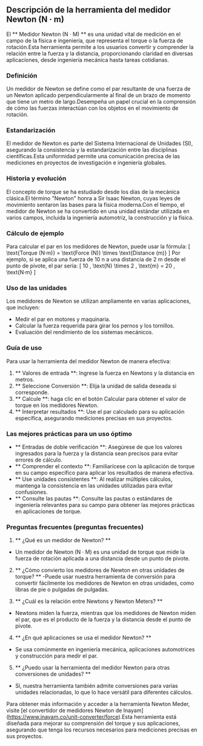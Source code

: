 ## Descripción de la herramienta del medidor Newton (N · m)

El ** Medidor Newton (N · M) ** es una unidad vital de medición en el campo de la física e ingeniería, que representa el torque o la fuerza de rotación.Esta herramienta permite a los usuarios convertir y comprender la relación entre la fuerza y ​​la distancia, proporcionando claridad en diversas aplicaciones, desde ingeniería mecánica hasta tareas cotidianas.

### Definición
Un medidor de Newton se define como el par resultante de una fuerza de un Newton aplicado perpendicularmente al final de un brazo de momento que tiene un metro de largo.Desempeña un papel crucial en la comprensión de cómo las fuerzas interactúan con los objetos en el movimiento de rotación.

### Estandarización
El medidor de Newton es parte del Sistema Internacional de Unidades (SI), asegurando la consistencia y la estandarización entre las disciplinas científicas.Esta uniformidad permite una comunicación precisa de las mediciones en proyectos de investigación e ingeniería globales.

### Historia y evolución
El concepto de torque se ha estudiado desde los días de la mecánica clásica.El término "Newton" honra a Sir Isaac Newton, cuyas leyes de movimiento sentaron las bases para la física moderna.Con el tiempo, el medidor de Newton se ha convertido en una unidad estándar utilizada en varios campos, incluida la ingeniería automotriz, la construcción y la física.

### Cálculo de ejemplo
Para calcular el par en los medidores de Newton, puede usar la fórmula:
\[ \text{Torque (N·m)} = \text{Force (N)} \times \text{Distance (m)} \]
Por ejemplo, si se aplica una fuerza de 10 n a una distancia de 2 m desde el punto de pivote, el par sería:
\[ 10 \, \text{N} \times 2 \, \text{m} = 20 \, \text{N·m} \]

### Uso de las unidades
Los medidores de Newton se utilizan ampliamente en varias aplicaciones, que incluyen:
- Medir el par en motores y maquinaria.
- Calcular la fuerza requerida para girar los pernos y los tornillos.
- Evaluación del rendimiento de los sistemas mecánicos.

### Guía de uso
Para usar la herramienta del medidor Newton de manera efectiva:
1. ** Valores de entrada **: Ingrese la fuerza en Newtons y la distancia en metros.
2. ** Seleccione Conversión **: Elija la unidad de salida deseada si corresponde.
3. ** Calcule **: haga clic en el botón Calcular para obtener el valor de torque en los medidores Newton.
4. ** Interpretar resultados **: Use el par calculado para su aplicación específica, asegurando mediciones precisas en sus proyectos.

### Las mejores prácticas para un uso óptimo
- ** Entradas de doble verificación **: Asegúrese de que los valores ingresados ​​para la fuerza y ​​la distancia sean precisos para evitar errores de cálculo.
- ** Comprender el contexto **: Familiarícese con la aplicación de torque en su campo específico para aplicar los resultados de manera efectiva.
- ** Use unidades consistentes **: Al realizar múltiples cálculos, mantenga la consistencia en las unidades utilizadas para evitar confusiones.
- ** Consulte las pautas **: Consulte las pautas o estándares de ingeniería relevantes para su campo para obtener las mejores prácticas en aplicaciones de torque.

### Preguntas frecuentes (preguntas frecuentes)

1. ** ¿Qué es un medidor de Newton? **
- Un medidor de Newton (N · M) es una unidad de torque que mide la fuerza de rotación aplicada a una distancia desde un punto de pivote.

2. ** ¿Cómo convierto los medidores de Newton en otras unidades de torque? **
-Puede usar nuestra herramienta de conversión para convertir fácilmente los medidores de Newton en otras unidades, como libras de pie o pulgadas de pulgadas.

3. ** ¿Cuál es la relación entre Newtons y Newton Meters? **
- Newtons miden la fuerza, mientras que los medidores de Newton miden el par, que es el producto de la fuerza y ​​la distancia desde el punto de pivote.

4. ** ¿En qué aplicaciones se usa el medidor Newton? **
- Se usa comúnmente en ingeniería mecánica, aplicaciones automotrices y construcción para medir el par.

5. ** ¿Puedo usar la herramienta del medidor Newton para otras conversiones de unidades? **
- Sí, nuestra herramienta también admite conversiones para varias unidades relacionadas, lo que lo hace versátil para diferentes cálculos.

Para obtener más información y acceder a la herramienta Newton Meder, visite [el convertidor de medidores Newton de Inayam] (https://www.inayam.co/unit-converter/force).Esta herramienta está diseñada para mejorar su comprensión del torque y sus aplicaciones, asegurando que tenga los recursos necesarios para mediciones precisas en sus proyectos.